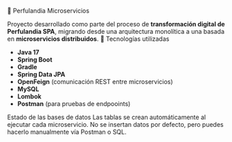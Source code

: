 🧩 Perfulandia Microservicios

Proyecto desarrollado como parte del proceso de **transformación digital de Perfulandia SPA**, migrando desde una arquitectura monolítica a una basada en **microservicios distribuidos**.
🚀 Tecnologías utilizadas

- **Java 17**
- **Spring Boot**
- **Gradle**
- **Spring Data JPA**
- **OpenFeign** (comunicación REST entre microservicios)
- **MySQL**
- **Lombok**
- **Postman** (para pruebas de endpooints)

  
Estado de las bases de datos
Las tablas se crean automáticamente al ejecutar cada microservicio.
No se insertan datos por defecto, pero puedes hacerlo manualmente vía Postman o SQL.

